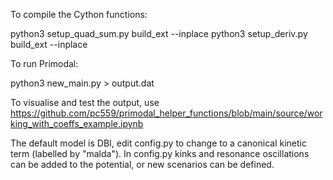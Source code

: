 To compile the Cython functions:

python3 setup_quad_sum.py build_ext --inplace
python3 setup_deriv.py build_ext --inplace

To run Primodal:

python3 new_main.py > output.dat

To visualise and test the output, use
https://github.com/pc559/primodal_helper_functions/blob/main/source/working_with_coeffs_example.ipynb

The default model is DBI, edit config.py to change to a canonical kinetic term (labelled by "malda").
In config.py kinks and resonance oscillations can be added to the potential, or new scenarios
can be defined.
